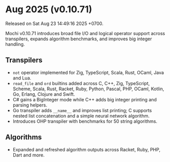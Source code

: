 # Aug 2025 (v0.10.71)

Released on Sat Aug 23 14:49:16 2025 +0700.

Mochi v0.10.71 introduces broad file I/O and logical operator support across transpilers, expands algorithm benchmarks, and improves big integer handling.

## Transpilers

- `not` operator implemented for Zig, TypeScript, Scala, Rust, OCaml, Java and Lua.
- `read_file` and `ord` builtins added across C, C++, Zig, TypeScript, Scheme, Scala, Rust, Racket, Ruby, Python, Pascal, PHP, OCaml, Kotlin, Go, Erlang, Clojure and Swift.
- C# gains a BigInteger mode while C++ adds big integer printing and parsing helpers.
- Go transpiler adds `__name__` and improves list printing; C supports nested list concatenation and a simple neural network algorithm.
- Introduces OHP transpiler with benchmarks for 50 string algorithms.

## Algorithms

- Expanded and refreshed algorithm outputs across Racket, Ruby, PHP, Dart and more.
